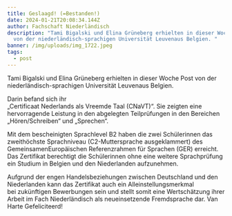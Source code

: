 ```yaml
---
title: Geslaagd! (=Bestanden!)
date: 2024-01-21T20:08:34.144Z
author: Fachschaft Niederländisch
description: "Tami Bigalski und Elina Grüneberg erhielten in dieser Woche Post
  von der niederländisch-sprachigen Universität Leuvenaus Belgien. "
banner: /img/uploads/img_1722.jpeg
tags:
  - post
---
```

Tami Bigalski und Elina Grüneberg erhielten in dieser Woche Post von der niederländisch-sprachigen Universität Leuvenaus Belgien. 

Darin befand sich ihr „Certificaat Nederlands als Vreemde Taal (CNaVT)“. Sie zeigten eine hervorragende Leistung in den abgelegten Teilprüfungen in den Bereichen „Hören/Schreiben“ und „Sprechen“. 

Mit dem bescheinigten Sprachlevel B2 haben die zwei Schülerinnen das zweithöchste Sprachniveau (C2-Muttersprache ausgeklammert) des GemeinsamenEuropäischen Referenzrahmen für Sprachen (GER) erreicht. Das Zertifikat berechtigt die Schülerinnen ohne eine weitere Sprachprüfung ein Studium in Belgien und den Niederlanden aufzunehmen. 

Aufgrund der engen Handelsbeziehungen zwischen Deutschland und den Niederlanden kann das Zertifikat auch ein Alleinstellungsmerkmal bei zukünftigen Bewerbungen sein und stellt somit eine Wertschätzung ihrer Arbeit im Fach Niederländisch als neueinsetzende Fremdsprache dar. Van Harte Gefeliciteerd!